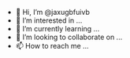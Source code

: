 - 👋 Hi, I’m @jaxugbfuivb
- 👀 I’m interested in ...
- 🌱 I’m currently learning ...
- 💞️ I’m looking to collaborate on ...
- 📫 How to reach me ...

<!---
jaxugbfuivb/jaxugbfuivb is a ✨ special ✨ repository because its `README.md` (this file) appears on your GitHub profile.
You can click the Preview link to take a look at your changes.
--->
